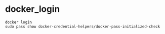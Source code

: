 # docker_login
```shell=
docker login
sudo pass show docker-credential-helpers/docker-pass-initialized-check
```
